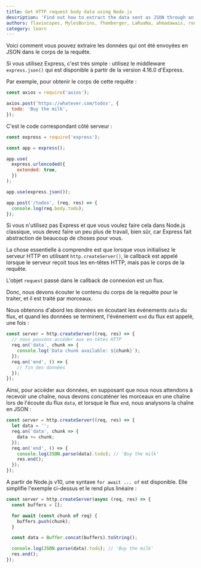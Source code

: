 ```yaml
---
title: Get HTTP request body data using Node.js
description: 'Find out how to extract the data sent as JSON through an HTTP request body using Node.js'
authors: flaviocopes, MylesBorins, fhemberger, LaRuaNa, ahmadawais, rodion-arr, AugustinMauroy
category: learn
---
```


Voici comment vous pouvez extraire les données qui ont été envoyées en JSON dans le corps de la requête.

Si vous utilisez Express, c'est très simple : utilisez le middleware `express.json()` qui est disponible à partir de la version 4.16.0 d'Express.

Par exemple, pour obtenir le corps de cette requête :

```js
const axios = require('axios');

axios.post('https://whatever.com/todos', {
  todo: 'Buy the milk',
});
```

C'est le code correspondant côté serveur :

```js
const express = require('express');

const app = express();

app.use(
  express.urlencoded({
    extended: true,
  })
);

app.use(express.json());

app.post('/todos', (req, res) => {
  console.log(req.body.todo);
});
```

Si vous n'utilisez pas Express et que vous voulez faire cela dans Node.js classique, vous devez faire un peu plus de travail, bien sûr, car Express fait abstraction de beaucoup de choses pour vous.

La chose essentielle à comprendre est que lorsque vous initialisez le serveur HTTP en utilisant `http.createServer()`, le callback est appelé lorsque le serveur reçoit tous les en-têtes HTTP, mais pas le corps de la requête.

L'objet `request` passé dans le callback de connexion est un flux.

Donc, nous devons écouter le contenu du corps de la requête pour le traiter, et il est traité par morceaux.

Nous obtenons d'abord les données en écoutant les événements `data` du flux, et quand les données se terminent, l'événement `end` du flux est appelé, une fois :

```js
const server = http.createServer((req, res) => {
  // nous pouvons accéder aux en-têtes HTTP
  req.on('data', chunk => {
    console.log(`Data chunk available: ${chunk}`);
  });
  req.on('end', () => {
    // fin des données
  });
});
```

Ainsi, pour accéder aux données, en supposant que nous nous attendons à recevoir une chaîne, nous devons concaténer les morceaux en une chaîne lors de l'écoute du flux `data`, et lorsque le flux `end`, nous analysons la chaîne en JSON :

```js
const server = http.createServer((req, res) => {
  let data = '';
  req.on('data', chunk => {
    data += chunk;
  });
  req.on('end', () => {
    console.log(JSON.parse(data).todo); // 'Buy the milk'
    res.end();
  });
});
```

A partir de Node.js v10, une syntaxe `for await ... of` est disponible. Elle simplifie l'exemple ci-dessus et le rend plus linéaire :

```js
const server = http.createServer(async (req, res) => {
  const buffers = [];

  for await (const chunk of req) {
    buffers.push(chunk);
  }

  const data = Buffer.concat(buffers).toString();

  console.log(JSON.parse(data).todo); // 'Buy the milk'
  res.end();
});
```
